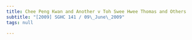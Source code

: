 ```yaml
---
title: Chee Peng Kwan and Another v Toh Swee Hwee Thomas and Others
subtitle: "[2009] SGHC 141 / 09\_June\_2009"
tags: null

---
```


